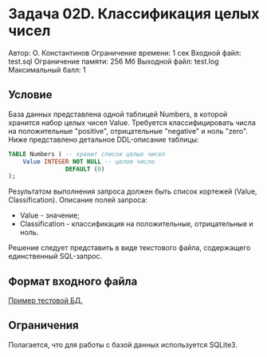 # Задача 02D. Классификация целых чисел

Автор: О. Константинов Ограничение времени: 1 сек
Входной файл: test.sql Ограничение памяти: 256 Мб
Выходной файл: test.log
Максимальный балл: 1

## Условие

База данных представлена одной таблицей Numbers, в которой хранится набор целых чисел Value. Требуется классифицировать числа на положительные "positive", отрицательные "negative" и ноль "zero". Ниже представлено детальное DDL-описание таблицы:

```sql
TABLE Numbers ( -- хранит список целых чисел
    Value INTEGER NOT NULL -- целое число
                DEFAULT (0)
);
```

Результатом выполнения запроса должен быть список кортежей (Value, Classification). Описание полей запроса:

- Value - значение;
- Classification - классификация на положительные, отрицательные и ноль.

Решение следует представить в виде текстового файла, содержащего единственный SQL-запрос.

## Формат входного файла

[Пример тестовой БД.](https://imcs.dvfu.ru/cats/static/download/att/CFSRu2UWtZgsI4FjN7CvlQdG968915GY_example.db)

## Ограничения

Полагается, что для работы с базой данных используется SQLite3.
